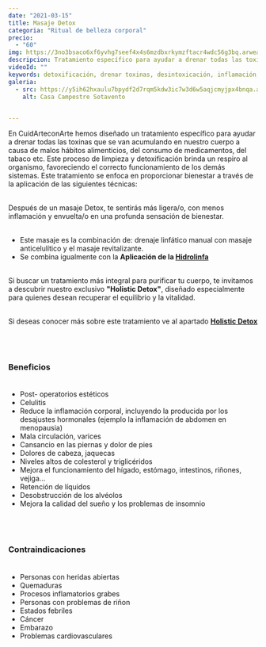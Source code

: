 ```yaml
---
date: "2021-03-15"
title: Masaje Detox
categoria: "Ritual de belleza corporal"
precio: 
  - "60"
img: https://3no3bsaco6xf6yvhg7seef4x4s6mzdbxrkymzftacr4wdc56g3bq.arweave.net/212wyAJ3rl9ipzfkQheX5LzMjDeKsMyWYBR5YYu-NsM
descripcion: Tratamiento específico para ayudar a drenar todas las toxinas que se van acumulando en nuestro cuerpo a causa de malos hábitos alimenticios, del consumo de medicamentos, del tabaco etc.
videoId: ""
keywords: detoxificación, drenar toxinas, desintoxicación, inflamación, limpieza orgánica, equilibrio, vitalidad
galeria:
  - src: https://y5ih62hxaulu7bpydf2d7rqm5kdw3ic7w3d6w5aqjcmyjpx4bnqa.arweave.net/x1B_aPcFF0-F-Bl0P8YM6odtoF-2x-t0EEiZhL78C2A
    alt: Casa Campestre Sotavento

  
---
```


En CuidArteconArte hemos diseñado un tratamiento específico para ayudar a drenar todas las toxinas que se van acumulando en nuestro cuerpo a causa de malos hábitos alimenticios, del consumo de medicamentos, del tabaco etc. Este proceso de limpieza y detoxificación brinda un respiro al organismo, favoreciendo el correcto funcionamiento de los demás sistemas. Este tratamiento se enfoca en proporcionar bienestar a través de la aplicación de las siguientes técnicas:<br><br>

Después de un masaje Detox, te sentirás más ligera/o, con menos inflamación y envuelta/o en una profunda sensación de bienestar.<br><br>


- Este masaje es la combinación de: drenaje linfático manual con masaje anticelulítico y el masaje revitalizante.
- Se combina igualmente con la **Aplicación de la <a href= "/masajesCorporales/hidrolinfa">Hidrolinfa**</a> <br><br>

Si buscar un tratamiento más integral para purificar tu cuerpo, te invitamos a descubrir nuestro exclusivo **"Holistic Detox"**, diseñado especialmente para quienes desean recuperar el equilibrio y la vitalidad.<br><br>

Si deseas conocer más sobre este tratamiento ve al apartado <a href = "/corporal/holistic-detox/">**Holistic Detox**</a><br><br>
<br><br>

### Beneficios <br><br>

- Post- operatorios estéticos
- Celulitis
- Reduce la inflamación corporal, incluyendo la producida por los desajustes hormonales (ejemplo la inflamación de abdomen en menopausia)
- Mala circulación, varices
- Cansancio en las piernas y dolor de pies
- Dolores de cabeza, jaquecas
- Niveles altos de colesterol y triglicéridos
- Mejora el funcionamiento del hígado, estómago, intestinos, riñones, vejiga...
- Retención de líquidos
- Desobstrucción de los alvéolos
- Mejora la calidad del sueño y los problemas de insomnio <br><br>
<br><br>

### Contraindicaciones <br><br>

- Personas con heridas abiertas
- Quemaduras
- Procesos inflamatorios grabes
- Personas con problemas de riñon
- Estados febriles
- Cáncer
- Embarazo
- Problemas cardiovasculares

<br><br>

